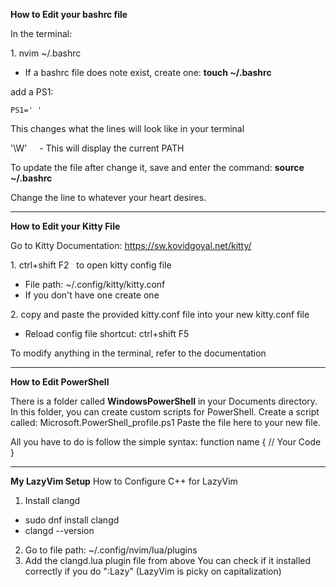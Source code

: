 **How to Edit your bashrc file**

In the terminal:

1\. nvim ~/.bashrc

- If a bashrc file does note exist, create one: **touch ~/.bashrc**

add a PS1:

`PS1=' '`

This changes what the lines will look like in your terminal

'\\W'     - This will display the current PATH

To update the file after change it, save and enter the command: **source ~/.bashrc**

Change the line to whatever your heart desires.

- - - -

**How to Edit your Kitty File**

Go to Kitty Documentation: https://sw.kovidgoyal.net/kitty/

1\. ctrl+shift F2   to open kitty config file

- File path: ~/.config/kitty/kitty.conf
- If you don't have one create one

2\. copy and paste the provided kitty.conf file into your new kitty.conf file

- Reload config file shortcut: ctrl+shift F5

To modify anything in the terminal, refer to the documentation

- - - -

**How to Edit PowerShell**

There is a folder called **WindowsPowerShell** in your Documents directory.
In this folder, you can create custom scripts for PowerShell.
Create a script called: Microsoft.PowerShell_profile.ps1
Paste the file here to your new file.

All you have to do is follow the simple syntax:
function name {
  // Your Code
}

- - - -

**My LazyVim Setup**
How to Configure C++ for LazyVim
1. Install clangd
-  sudo dnf install clangd
-  clangd --version

2. Go to file path: ~/.config/nvim/lua/plugins
3. Add the clangd.lua plugin file from above
You can check if it installed correctly if you do ":Lazy" (LazyVim is picky on capitalization)
